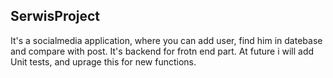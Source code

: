 ## SerwisProject
It's a socialmedia application, where you can add user, find him in datebase and compare with post. It's backend for frotn end part.
At future i will add Unit tests, and uprage this for new functions.
